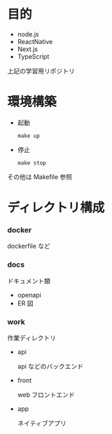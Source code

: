 # 目的

- node.js
- ReactNative
- Next.js
- TypeScript

上記の学習用リポジトリ

# 環境構築

- 起動

  `make up`

- 停止

  `make stop`

その他は Makefile 参照

# ディレクトリ構成

### docker

dockerfile など

### docs

ドキュメント類

- openapi
- ER 図

### work

作業ディレクトリ

- api

  api などのバックエンド

- front

  web フロントエンド

- app

  ネイティブアプリ
